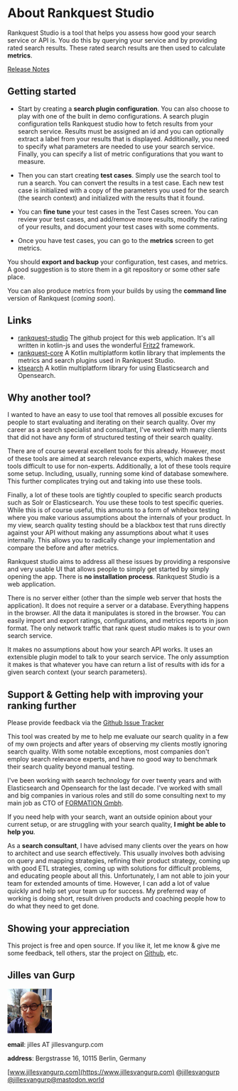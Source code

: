 # About Rankquest Studio

Rankquest Studio is a tool that helps you assess how good your search service or API is. You do this by
querying your service and by providing rated search results. These rated search results are then used to 
calculate **metrics**.

[Release Notes](https://github.com/jillesvangurp/rankquest-studio/releases)

## Getting started

- Start by creating a **search plugin configuration**. You can also choose to play with one of the built in demo configurations. A search plugin configuration tells Rankquest studio how to fetch results from your search service. Results must be assigned an id and you can optionally extract a label from your results that is displayed. Additionally, you need to specify what parameters are needed to use your search service. Finally, you can specify a list of metric configurations that you want to measure. 

- Then you can start creating **test cases**. Simply use the search tool to run a search. You can convert the results in a test case. Each new test case is initialized with a copy of the parameters you used for the search (the search context) and initialized with the results that it found. 

- You can **fine tune** your test cases in the Test Cases screen. You can review your test cases, and add/remove more results, modify the rating of your results, and document your test cases with some comments. 

- Once you have test cases, you can go to the **metrics** screen to get metrics.

You should **export and backup** your configuration, test cases, and metrics. A good suggestion is to store them in a git repository or some other safe place.

You can also produce metrics from your builds by using the **command line** version of Rankquest (*coming soon*).

## Links

- [rankquest-studio](https://github.com/jillesvangurp/rankquest-studio) The github project for this web application. It's all written in kotlin-js and uses the wonderful [Fritz2](https://www.fritz2.dev/) framework.
- [rankquest-core](https://github.com/jillesvangurp/rankquest-core) A Kotlin multiplatform kotlin library that implements the metrics and search plugins used in Rankquest Studio.
- [ktsearch](https://github.com/jillesvangurp/kt-search) A kotlin multiplatform library for using Elasticsearch and Opensearch.

## Why another tool?

I wanted to have an easy to use tool that removes all possible excuses for people to 
start evaluating and iterating on their search quality. Over my career as a search 
specialist and consultant, I've worked with many clients that did not have any form 
of structured testing of their search quality. 

There are of course several excellent tools 
for this already. However, most of these tools are aimed at search relevance experts, 
which makes these tools difficult to use for non-experts. Additionally, a lot of these
tools require some setup. Including, usually, running some kind of database somewhere. 
This further complicates trying out and taking into use these tools. 

Finally, a lot of these tools are tightly coupled to specific search products such as Solr 
or Elasticsearch. You use these tools to test specific queries. While this is of course useful, 
this amounts to a form of whitebox testing where you make various assumptions about the
internals of your product. In my view, search quality testing should be 
a blackbox test that runs directly against your API without making any assumptions about what 
it uses internally. This allows you to radically change your implementation and compare 
the before and after metrics. 

Rankquest studio aims to address all these issues by providing a responsive and very usable UI 
that allows people to simply get started by simply opening the app. There is **no installation
process**. Rankquest Studio is a web application.

There is no server either (other than the simple web server that hosts the application). 
It does not require a server or a database. Everything happens
in the browser. All the data it manipulates is stored in the browser. You can easily import and export
ratings, configurations, and metrics reports in json format. The only network 
traffic that rank quest studio makes is to your own search service.

It makes no assumptions about how your search API works. It uses an extensible plugin model to talk to 
your search service. The only assumption it makes is that whatever you have can return a list of results with ids for a given search context (your search parameters).

## Support & Getting help with improving your ranking further

Please provide feedback via the [Github Issue Tracker](https://github.com/jillesvangurp/rankquest-studio/issues)

This tool was created by me to help me evaluate our search quality in a few of my own projects and after years of observing my clients mostly ignoring search quality. With some notable exceptions, most companies don't employ search relevance experts, and have no good way to benchmark their search quality beyond manual testing.

I've been working with search technology for over twenty years and with Elasticsearch and Opensearch 
for the last decade. I've worked with small and big companies in various roles and still do 
some consulting next to my main job as CTO of [FORMATION Gmbh](https://tryformation.com).

If you need help with your search, want an outside opinion about your current setup, or are struggling with your search quality, **I might be able to help you**.

As a **search consultant**, I have advised many clients over the years on how to architect and use search effectively. This usually involves both advising on query and mapping strategies, refining their product strategy, coming up with good ETL strategies, coming up with solutions for difficult problems, and educating people about all this. Unfortunately, I am not able to join your team for extended amounts of time. However, I can add a lot of value quickly and help set your team up for success. My preferred way of working is doing short, result driven products and coaching people how to do what they need to get done.

## Showing your appreciation

This project is free and open source. If you like it, let me know & give me some feedback, tell others, star the project on [Github](https://github.com/jillesvangurp/rankquest-studio), etc.

## Jilles van Gurp

<img src="jilles.jpg" style="width: 100px;height: 100px">

**email**: jilles AT jillesvangurp.com

**address**: Bergstrasse 16, 10115 Berlin, Germany

[www.jillesvangurp.com](https://www.jillesvangurp.com) [@jillesvangurp](https://twitter.com/jillesvangurp) [@jillesvangurp@mastodon.world](https://mastodon.world/@jillesvangurp) 

